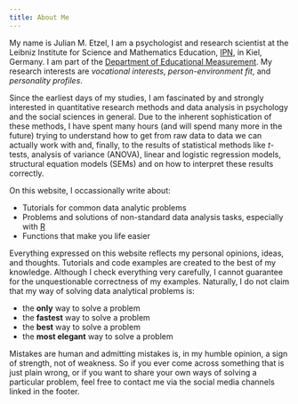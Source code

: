 ```yaml
---
title: About Me
---
```


My name is Julian M. Etzel, I am a psychologist and research scientist at the Leibniz Institute for Science and Mathematics Education, [IPN](http://www.ipn.uni-kiel.de/), in Kiel, Germany. I am part of the [Department of Educational Measurement](https://www.ipn.uni-kiel.de/en/the-ipn/departments/research-methodology). My research interests are *vocational interests*, *person-environment fit*, and *personality profiles*. 

Since the earliest days of my studies, I am fascinated by and strongly interested in quantitative research methods and data analysis in psychology and the social sciences in general. Due to the inherent sophistication of these methods, I have spent many hours (and will spend many more in the future) trying to understand how to get from raw data to data we can actually work with and, finally, to the results of statistical methods like *t*-tests, analysis of variance (ANOVA), linear and logistic regression models, structural equation models (SEMs) and on how to interpret these results correctly.  

On this website, I occassionally write about:
 
 - Tutorials for common data analytic problems
 - Problems and solutions of non-standard data analysis tasks, especially with [R](https://cran.r-project.org)
 - Functions that make you life easier
 
Everything expressed on this website reflects my personal opinions, ideas, and thoughts. Tutorials and code examples are created to the best of my knowledge. Although I check everything very carefully, I cannot guarantee for the unquestionable correctness of my examples. Naturally, I do not claim that my way of solving data analytical problems is:

- the __only__ way to solve a problem
- the __fastest__ way to solve a problem
- the __best__ way to solve a problem
- the __most elegant__ way to solve a problem

Mistakes are human and admitting mistakes is, in my humble opinion, a sign of strength, not of weakness. So if you ever come across something that is just plain wrong, or if you want to share your own ways of solving a particular problem, feel free to contact me via the social media channels linked in the footer. 